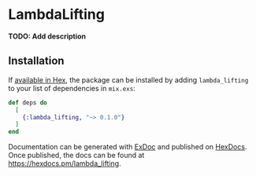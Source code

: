 # LambdaLifting

**TODO: Add description**

## Installation

If [available in Hex](https://hex.pm/docs/publish), the package can be installed
by adding `lambda_lifting` to your list of dependencies in `mix.exs`:

```elixir
def deps do
  [
    {:lambda_lifting, "~> 0.1.0"}
  ]
end
```

Documentation can be generated with [ExDoc](https://github.com/elixir-lang/ex_doc)
and published on [HexDocs](https://hexdocs.pm). Once published, the docs can
be found at <https://hexdocs.pm/lambda_lifting>.

